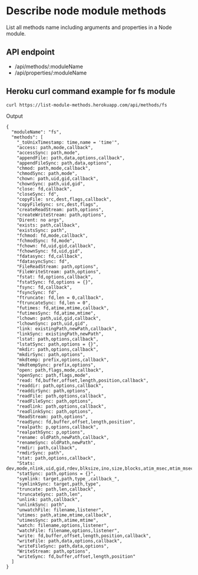 # Describe node module methods
List all methods name including arguments and properties in a Node module.

## API endpoint

- /api/methods/:moduleName
- /api/properties/:moduleName

## Heroku curl command example for fs module
```curl https://list-module-methods.herokuapp.com/api/methods/fs```

Output
```
{
  "moduleName": "fs",
  "methods": [
    "_toUnixTimestamp: time,name = 'time'",
    "access: path,mode,callback",
    "accessSync: path,mode",
    "appendFile: path,data,options,callback",
    "appendFileSync: path,data,options",
    "chmod: path,mode,callback",
    "chmodSync: path,mode",
    "chown: path,uid,gid,callback",
    "chownSync: path,uid,gid",
    "close: fd,callback",
    "closeSync: fd",
    "copyFile: src,dest,flags,callback",
    "copyFileSync: src,dest,flags",
    "createReadStream: path,options",
    "createWriteStream: path,options",
    "Dirent: no args",
    "exists: path,callback",
    "existsSync: path",
    "fchmod: fd,mode,callback",
    "fchmodSync: fd,mode",
    "fchown: fd,uid,gid,callback",
    "fchownSync: fd,uid,gid",
    "fdatasync: fd,callback",
    "fdatasyncSync: fd",
    "FileReadStream: path,options",
    "FileWriteStream: path,options",
    "fstat: fd,options,callback",
    "fstatSync: fd,options = {}",
    "fsync: fd,callback",
    "fsyncSync: fd",
    "ftruncate: fd,len = 0,callback",
    "ftruncateSync: fd,len = 0",
    "futimes: fd,atime,mtime,callback",
    "futimesSync: fd,atime,mtime",
    "lchown: path,uid,gid,callback",
    "lchownSync: path,uid,gid",
    "link: existingPath,newPath,callback",
    "linkSync: existingPath,newPath",
    "lstat: path,options,callback",
    "lstatSync: path,options = {}",
    "mkdir: path,options,callback",
    "mkdirSync: path,options",
    "mkdtemp: prefix,options,callback",
    "mkdtempSync: prefix,options",
    "open: path,flags,mode,callback",
    "openSync: path,flags,mode",
    "read: fd,buffer,offset,length,position,callback",
    "readdir: path,options,callback",
    "readdirSync: path,options",
    "readFile: path,options,callback",
    "readFileSync: path,options",
    "readlink: path,options,callback",
    "readlinkSync: path,options",
    "ReadStream: path,options",
    "readSync: fd,buffer,offset,length,position",
    "realpath: p,options,callback",
    "realpathSync: p,options",
    "rename: oldPath,newPath,callback",
    "renameSync: oldPath,newPath",
    "rmdir: path,callback",
    "rmdirSync: path",
    "stat: path,options,callback",
    "Stats: dev,mode,nlink,uid,gid,rdev,blksize,ino,size,blocks,atim_msec,mtim_msec,ctim_msec,birthtim_msec",
    "statSync: path,options = {}",
    "symlink: target,path,type_,callback_",
    "symlinkSync: target,path,type",
    "truncate: path,len,callback",
    "truncateSync: path,len",
    "unlink: path,callback",
    "unlinkSync: path",
    "unwatchFile: filename,listener",
    "utimes: path,atime,mtime,callback",
    "utimesSync: path,atime,mtime",
    "watch: filename,options,listener",
    "watchFile: filename,options,listener",
    "write: fd,buffer,offset,length,position,callback",
    "writeFile: path,data,options,callback",
    "writeFileSync: path,data,options",
    "WriteStream: path,options",
    "writeSync: fd,buffer,offset,length,position"
  ]
}
```